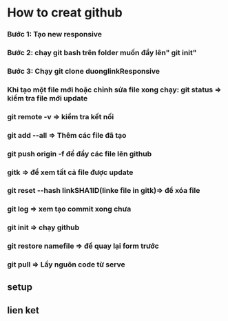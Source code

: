 # How to creat github
### Bước 1: Tạo new responsive
### Bước 2: chạy git bash trên folder muốn đẩy lên" git init"
### Bước 3: Chạy git clone duonglinkResponsive
###  Khi tạo một file mới hoặc chỉnh sửa file xong chạy: git status => kiểm tra file mới update
###   git remote -v => kiểm tra kết nối
###   git add --all => Thêm các file đã tạo
###   git push origin -f để đẩy các file lên github
###   gitk => để xem tất cả file được update
###   git reset --hash linkSHA1ID(linke file in gitk)=> để xóa file 
###   git log => xem tạo commit xong chưa
###   git init => chạy github
###   git restore namefile => để quay lại form trước
###   git pull => Lấy nguôn code từ serve

## setup
## lien ket
